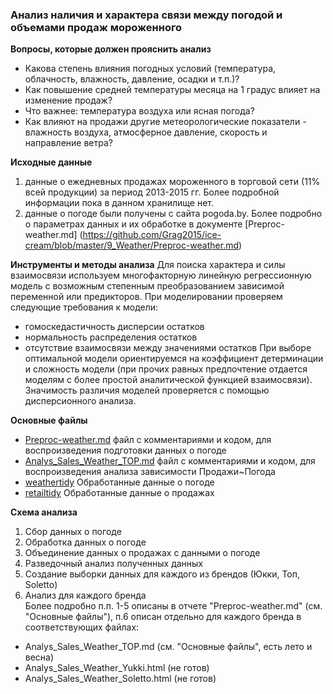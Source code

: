 ### Анализ наличия и характера связи между погодой и объемами продаж мороженного  

**Вопросы, которые должен прояснить анализ**
* Какова степень влияния погодных условий (температура, облачность, влажность, давление, осадки и т.п.)? 
* Как повышение средней температуры месяца на 1 градус влияет на изменение продаж? 
* Что важнее: температура  воздуха или ясная погода?
* Как влияют на продажи другие метеорологические показатели - влажность воздуха, атмосферное давление, скорость и направление ветра?

**Исходные данные**  
1. данные о ежедневных продажах мороженного в торговой сети (11% всей продукции) за период 2013-2015 гг. Более подробной информации пока в данном хранилище нет.  
2. данные о погоде были получены с сайта pogoda.by. Более подробно о параметрах данных и их обработке в документе [Preproc-weather.md] (https://github.com/Grag2015/ice-cream/blob/master/9_Weather/Preproc-weather.md)

**Инструменты и методы анализа**
Для поиска характера и силы взаимосвязи используем многофакторную линейную регрессионную модель с возможным  степенным преобразованием зависимой переменной или предикторов.
При моделировании проверяем следующие требования к модели:
* гомоскедастичность дисперсии остатков
* нормальность распределения остатков
* отсутствие  взаимосвязи между значениями остатков
При выборе оптимальной модели ориентируемся на коэффициент детерминации и сложность модели (при прочих равных предпочтение отдается моделям с более простой аналитической функцией взаимосвязи). Значимость различия моделей проверяется с помощью дисперсионного анализа.


**Основные файлы**
* [Preproc-weather.md](https://github.com/Grag2015/ice-cream/blob/master/9_Weather/Preproc-weather.md)
файл с комментариями и кодом, для воспроизведения подготовки данных о погоде
* [Analys_Sales_Weather_TOP.md](https://github.com/Grag2015/ice-cream/blob/master/9_Weather/Preproc-weather.md)
файл с комментариями и кодом, для воспроизведения анализа зависимости Продажи~Погода
* [weathertidy](https://github.com/Grag2015/ice-cream/blob/master/9_Weather/weathertidy)
Обработанные данные о погоде
* [retailtidy](https://github.com/Grag2015/ice-cream/blob/master/9_Weather/retailtidy)
Обработанные данные о продажах

**Схема анализа**  
1. Сбор данных о погоде  
2. Обработка данных о погоде  
3. Объединение данных о продажах с данными о погоде  
4. Разведочный анализ полученных данных  
5. Создание выборки данных для каждого из брендов (Юкки, Топ, Soletto)  
6. Анализ для каждого бренда  
Более подробно п.п. 1-5 описаны в отчете "Preproc-weather.md" (см. "Основные файлы"), п.6 описан отдельно для каждого бренда в соответствующих файлах: 
* Analys_Sales_Weather_TOP.md (см. "Основные файлы", есть лето и весна)
* Analys_Sales_Weather_Yukki.html (не готов)
* Analys_Sales_Weather_Soletto.html (не готов)
